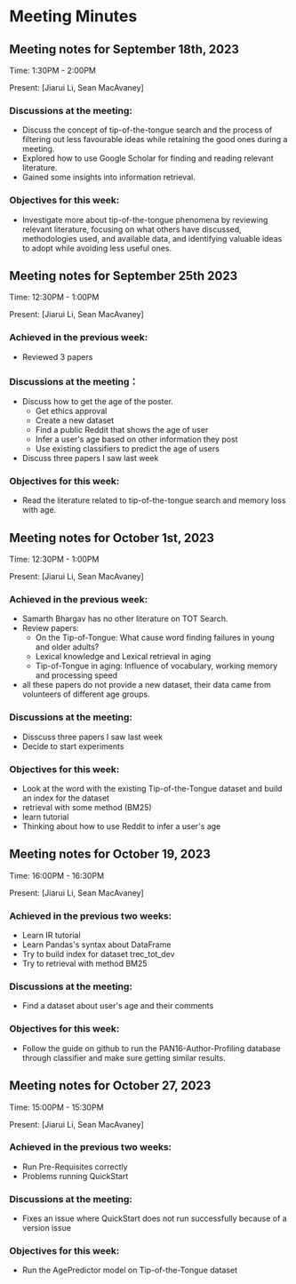 # Meeting Minutes

## Meeting notes for September 18th, 2023

Time: 1:30PM - 2:00PM

Present: [Jiarui Li, Sean MacAvaney]

### Discussions at the meeting:
* Discuss the concept of tip-of-the-tongue search and the process of filtering out less favourable ideas while retaining the good ones during a meeting.
* Explored how to use Google Scholar for finding and reading relevant literature.
* Gained some insights into information retrieval.
### Objectives for this week:
* Investigate more about tip-of-the-tongue phenomena by reviewing relevant literature, focusing on what others have discussed, methodologies used, and available data, and identifying valuable ideas to adopt while avoiding less useful ones.

## Meeting notes for September 25th 2023

Time: 12:30PM - 1:00PM

Present: [Jiarui Li, Sean MacAvaney]

### Achieved in the previous week:
- Reviewed 3 papers 
### Discussions at the meeting：
* Discuss how to get the age of the poster.
  - Get ethics approval
  - Create a new dataset
  - Find a public Reddit that shows the age of user
  - Infer a user's age based on other information they post
  - Use existing classifiers to predict the age of users
* Discuss three papers I saw last week
### Objectives for this week:
* Read the literature related to tip-of-the-tongue search and memory loss with age.


## Meeting notes for October 1st, 2023

Time: 12:30PM - 1:00PM

Present: [Jiarui Li, Sean MacAvaney]
### Achieved in the previous week:
- Samarth Bhargav has no other literature on TOT Search.
- Review papers:
  - On the Tip-of-Tongue: What cause word finding failures in young and older adults?
  - Lexical knowledge and Lexical retrieval in aging
  - Tip-of-Tongue in aging: Influence of vocabulary, working memory and processing speed
- all these papers do not provide a new dataset, their data came from volunteers of different age groups.
### Discussions at the meeting:
- Disscuss three papers I saw last week
- Decide to start experiments
### Objectives for this week:
- Look at the word with the existing Tip-of-the-Tongue dataset and build an index for the dataset
- retrieval with some method (BM25)
- learn tutorial
- Thinking about how to use Reddit to infer a user's age


## Meeting notes for October 19, 2023
Time: 16:00PM - 16:30PM

Present: [Jiarui Li, Sean MacAvaney]
### Achieved in the previous two weeks:
- Learn IR tutorial
- Learn Pandas's syntax about DataFrame
- Try to build index for dataset trec_tot_dev
- Try to retrieval with method BM25
### Discussions at the meeting:
- Find a dataset about user's age and their comments
### Objectives for this week:
- Follow the guide on github to run the PAN16-Author-Profiling database through classifier and make sure getting similar results.


## Meeting notes for October 27, 2023
Time: 15:00PM - 15:30PM

Present: [Jiarui Li, Sean MacAvaney]
### Achieved in the previous two weeks:
- Run Pre-Requisites correctly
- Problems running QuickStart
### Discussions at the meeting:
- Fixes an issue where QuickStart does not run successfully because of a version issue
### Objectives for this week:
- Run the AgePredictor model on Tip-of-the-Tongue dataset
